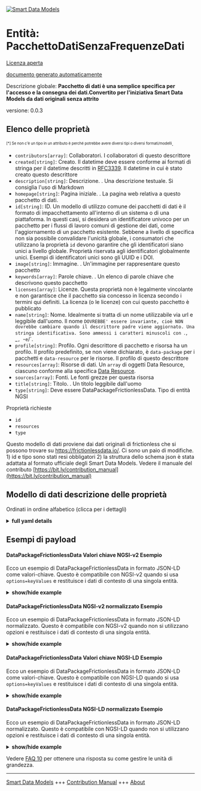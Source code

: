 <!-- 10-Header -->    
[![Smart Data Models](https://smartdatamodels.org/wp-content/uploads/2022/01/SmartDataModels_logo.png "Logo")](https://smartdatamodels.org)    
Entità: PacchettoDatiSenzaFrequenzeDati    
=======================================<!-- /10-Header -->    
<!-- 15-License -->    
[Licenza aperta](https://github.com/smart-data-models//dataModel.FrictionlessData/blob/master/DataPackageFrictionlessData/LICENSE.md)    
[documento generato automaticamente](https://docs.google.com/presentation/d/e/2PACX-1vTs-Ng5dIAwkg91oTTUdt8ua7woBXhPnwavZ0FxgR8BsAI_Ek3C5q97Nd94HS8KhP-r_quD4H0fgyt3/pub?start=false&loop=false&delayms=3000#slide=id.gb715ace035_0_60)    
<!-- /15-License -->    
<!-- 20-Description -->    
Descrizione globale: **Pacchetto di dati è una semplice specifica per l'accesso e la consegna dei dati.Convertito per l'iniziativa Smart Data Models da dati originali senza attrito**    
versione: 0.0.3    
<!-- /20-Description -->    
<!-- 30-PropertiesList -->    
## Elenco delle proprietà    
<sup><sub>[*] Se non c'è un tipo in un attributo è perché potrebbe avere diversi tipi o diversi formati/modelli</sub></sup>.    
- `contributors[array]`: Collaboratori. I collaboratori di questo descrittore  - `created[string]`: Creato. Il datetime deve essere conforme ai formati di stringa per il datetime descritti in [RFC3339](https://tools.ietf.org/html/rfc3339#section-5.6). Il datetime in cui è stato creato questo descrittore  - `description[string]`: Descrizione. . Una descrizione testuale. Si consiglia l'uso di Markdown  - `homepage[string]`: Pagina iniziale. . La pagina web relativa a questo pacchetto di dati.  - `id[string]`: ID. Un modello di utilizzo comune dei pacchetti di dati è il formato di impacchettamento all'interno di un sistema o di una piattaforma. In questi casi, si desidera un identificatore univoco per un pacchetto per i flussi di lavoro comuni di gestione dei dati, come l'aggiornamento di un pacchetto esistente. Sebbene a livello di specifica non sia possibile convalidare l'unicità globale, i consumatori che utilizzano la proprietà `id` devono garantire che gli identificatori siano unici a livello globale. Proprietà riservata agli identificatori globalmente unici. Esempi di identificatori unici sono gli UUID e i DOI.  - `image[string]`: Immagine. . Un'immagine per rappresentare questo pacchetto  - `keywords[array]`: Parole chiave. . Un elenco di parole chiave che descrivono questo pacchetto  - `licenses[array]`: Licenze. Questa proprietà non è legalmente vincolante e non garantisce che il pacchetto sia concesso in licenza secondo i termini qui definiti. La licenza (o le licenze) con cui questo pacchetto è pubblicato  - `name[string]`: Nome. Idealmente si tratta di un nome utilizzabile via url e leggibile dall'uomo. Il nome `DOVREBBE' essere invariante, cioè NON dovrebbe cambiare quando il descrittore padre viene aggiornato. Una stringa identificativa. Sono ammessi i caratteri minuscoli con `.`, `_`, `-` e `/`.  - `profile[string]`: Profilo. Ogni descrittore di pacchetto e risorsa ha un profilo. Il profilo predefinito, se non viene dichiarato, è `data-package` per i pacchetti e `data-resource` per le risorse. Il profilo di questo descrittore  - `resources[array]`: Risorse di dati. Un `array` di oggetti Data Resource, ciascuno conforme alla specifica [Data Resource](/data-resource/).  - `sources[array]`: Fonti. Le fonti grezze per questa risorsa  - `title[string]`: Titolo. . Un titolo leggibile dall'uomo  - `type[string]`: Deve essere DataPackageFrictionlessData. Tipo di entità NGSI  <!-- /30-PropertiesList -->    
<!-- 35-RequiredProperties -->    
Proprietà richieste    
- `id`  - `resources`  - `type`  <!-- /35-RequiredProperties -->    
<!-- 40-RequiredProperties -->    
Questo modello di dati proviene dai dati originali di frictionless che si possono trovare su https://frictionlessdata.io/. Ci sono un paio di modifiche. 1) id e tipo sono stati resi obbligatori 2) la struttura dello schema json è stata adattata al formato ufficiale degli Smart Data Models. Vedere il manuale del contributo [https://bit.ly/contribution_manual](https://bit.ly/contribution_manual)    
<!-- /40-RequiredProperties -->    
<!-- 50-DataModelHeader -->    
## Modello di dati descrizione delle proprietà    
Ordinati in ordine alfabetico (clicca per i dettagli)    
<!-- /50-DataModelHeader -->    
<!-- 60-ModelYaml -->    
<details><summary><strong>full yaml details</strong></summary>      
```yaml    
DataPackageFrictionlessData:      
  description: Data Package is a simple specification for data access and delivery.Converted for Smart Data Models initiative from original frictionless data      
  properties:      
    contributors:      
      description: Contributors. The contributors to this descriptor      
      items:      
        type: string      
      type: array      
      x-ngsi:      
        type: Property      
    created:      
      description: "Created. The datetime must conform to the string formats for datetime as described in [RFC3339](https://tools.ietf.org/html/rfc3339#section-5.6). The datetime on which this descriptor was created"      
      type: string      
      x-ngsi:      
        type: Property      
    description:      
      description: Description. . A text description. Markdown is encouraged      
      type: string      
      x-ngsi:      
        type: Property      
    homepage:      
      description: Home Page. . The home on the web that is related to this data package      
      type: string      
      x-ngsi:      
        type: Property      
    id:      
      description: 'ID. A common usage pattern for Data Packages is as a packaging format within the bounds of a system or platform. In these cases, a unique identifier for a package is desired for common data handling workflows, such as updating an existing package. While at the level of the specification, global uniqueness cannot be validated, consumers using the `id` property `MUST` ensure identifiers are globally unique. A property reserved for globally unique identifiers. Examples of identifiers that are unique include UUIDs and DOIs'      
      type: string      
      x-ngsi:      
        type: Property      
    image:      
      description: Image. A image to represent this package      
      type: string      
      x-ngsi:      
        type: Property      
    keywords:      
      description: Keywords. . A list of keywords that describe this package      
      items:      
        type: string      
      type: array      
      x-ngsi:      
        type: Property      
    licenses:      
      description: Licenses. This property is not legally binding and does not guarantee that the package is licensed under the terms defined herein. The license(s) under which this package is published      
      items:      
        description: A license for this descriptor      
        properties:      
          name:      
            description: 'MUST be an Open Definition license identifier, see http://licenses.opendefinition.org/'      
            pattern: ^([-a-zA-Z0-9._])+$      
            type: string      
            x-ngsi:      
              type: Property      
          path:      
            description: 'A fully qualified URL, or a POSIX file path'      
            pattern: ^(?=^[^./~])(^((?!\.{2}).)*$).*$      
            type: string      
            x-ngsi:      
              type: Property      
          title:      
            description: A human-readable title      
            type: string      
            x-ngsi:      
              type: Property      
        type: object      
        x-ngsi:      
          type: Property      
      type: array      
      x-ngsi:      
        type: Property      
    name:      
      description: 'Name. This is ideally a url-usable and human-readable name. Name `SHOULD` be invariant, meaning it `SHOULD NOT` change when its parent descriptor is updated. An identifier string. Lower case characters with `.`, `_`, `-` and `/` are allowed'      
      type: string      
      x-ngsi:      
        type: Property      
    profile:      
      description: 'Profile. Every Package and Resource descriptor has a profile. The default profile, if none is declared, is `data-package` for Package and `data-resource` for Resource. The profile of this descriptor'      
      type: string      
      x-ngsi:      
        type: Property      
    resources:      
      description: 'Data Resources. An `array` of Data Resource objects, each compliant with the [Data Resource](/data-resource/) specification'      
      items:      
        type: string      
      type: array      
      x-ngsi:      
        type: Property      
    sources:      
      description: Sources. The raw sources for this resource      
      items:      
        type: string      
      type: array      
      x-ngsi:      
        type: Property      
    title:      
      description: Title. . A human-readable title      
      type: string      
      x-ngsi:      
        type: Property      
    type:      
      description: It has to be DataPackageFrictionlessData. NGSI entity type      
      enum:      
        - DataPackageFrictionlessData      
      type: string      
      x-ngsi:      
        type: Property      
  required:      
    - id      
    - type      
    - resources      
  type: object      
  x-derived-from: ""      
  x-disclaimer: 'Redistribution and use in source and binary forms, with or without modification, are permitted  provided that the license conditions are met. Copyleft (c) 2022 Contributors to Smart Data Models Program'      
  x-license-url: https://github.com/smart-data-models/dataModel.FrictionlessData/blob/master/DataPackageFrictionlessData/LICENSE.md      
  x-model-schema: https://smart-data-models.github.io/dataModel.FrictionlessData/DataPackageFrictionlessData/schema.json      
  x-model-tags: SDG      
  x-version: 0.0.3      
```    
</details>      
<!-- /60-ModelYaml -->    
<!-- 70-MiddleNotes -->    
<!-- /70-MiddleNotes -->    
<!-- 80-Examples -->    
## Esempi di payload    
#### DataPackageFrictionlessData Valori chiave NGSI-v2 Esempio    
Ecco un esempio di DataPackageFrictionlessData in formato JSON-LD come valori-chiave. Questo è compatibile con NGSI-v2 quando si usa `options=keyValues` e restituisce i dati di contesto di una singola entità.    
<details><summary><strong>show/hide example</strong></summary>      
```json  
{  
  "id": "uri:ngsi-ld:datapackage:001",  
  "type": "DataPackageFrictionlessData",  
  "name": "cpi",  
  "title": "Annual Consumer Price Index (CPI)",  
  "description": "Annual Consumer Price Index (CPI) for most countries in the world. Reference year is 2005.",  
  "profile": "tabular-data-package",  
  "licenses": [  
    {  
      "name": "CC-BY-4.0",  
      "title": "Creative Commons Attribution 4.0",  
      "path": "https://creativecommons.org/licenses/by/4.0/"  
    }  
  ],  
  "keywords": [  
    "CPI",  
    "World",  
    "Consumer Price Index",  
    "Annual Data",  
    "The World Bank"  
  ],  
  "version": "2.0.0",  
  "sources": [  
    {  
      "title": "The World Bank",  
      "path": "http://data.worldbank.org/indicator/FP.CPI.TOTL"  
    }  
  ],  
  "resources": [  
    {  
      "path": "data/cpi.csv",  
      "name": "cpi",  
      "profile": "tabular-data-resource",  
      "schema": {  
        "fields": [  
          {  
            "name": "Country Name",  
            "type": "string"  
          },  
          {  
            "name": "Country Code",  
            "type": "string"  
          },  
          {  
            "name": "Year",  
            "type": "year"  
          },  
          {  
            "name": "CPI",  
            "description": "CPI (where 2005=100)",  
            "type": "number"  
          }  
        ]  
      }  
    }  
  ]  
}  
```  
</details>    
#### DataPackageFrictionlessData NGSI-v2 normalizzato Esempio    
Ecco un esempio di DataPackageFrictionlessData in formato JSON-LD normalizzato. Questo è compatibile con NGSI-v2 quando non si utilizzano opzioni e restituisce i dati di contesto di una singola entità.    
<details><summary><strong>show/hide example</strong></summary>      
```json  
{  
  "id": "uri:ngsi-ld:datapackage:001",  
  "type": "DataPackageFrictionlessData",  
  "name": {  
    "type": "Text",  
    "value": "cpi"  
  },  
  "title": {  
    "type": "Text",  
    "value": "Annual Consumer Price Index (CPI)"  
  },  
  "description": {  
    "type": "Text",  
    "value": "Annual Consumer Price Index (CPI) for most countries in the world. Reference year is 2005."  
  },  
  "profile": {  
    "type": "Text",  
    "value": "tabular-data-package"  
  },  
  "licenses": {  
    "type": "StructuredValue",  
    "value": [  
      {  
        "name": "CC-BY-4.0",  
        "title": "Creative Commons Attribution 4.0",  
        "path": "https://creativecommons.org/licenses/by/4.0/"  
      }  
    ]  
  },  
  "keywords": {  
    "type": "StructuredValue",  
    "value": [  
      "CPI",  
      "World",  
      "Consumer Price Index",  
      "Annual Data",  
      "The World Bank"  
    ]  
  },  
  "version": {  
    "type": "Text",  
    "value": "2.0.0"  
  },  
  "sources": {  
    "type": "StructuredValue",  
    "value": [  
      {  
        "title": "The World Bank",  
        "path": "http://data.worldbank.org/indicator/FP.CPI.TOTL"  
      }  
    ]  
  },  
  "resources": {  
    "type": "StructuredValue",  
    "value": [  
      {  
        "path": "data/cpi.csv",  
        "name": "cpi",  
        "profile": "tabular-data-resource",  
        "schema": {  
          "fields": [  
            {  
              "name": "Country Name",  
              "type": "string"  
            },  
            {  
              "name": "Country Code",  
              "type": "string"  
            },  
            {  
              "name": "Year",  
              "type": "year"  
            },  
            {  
              "name": "CPI",  
              "description": "CPI (where 2005=100)",  
              "type": "number"  
            }  
          ]  
        }  
      }  
    ]  
  }  
}  
```  
</details>    
#### DataPackageFrictionlessData Valori chiave NGSI-LD Esempio    
Ecco un esempio di DataPackageFrictionlessData in formato JSON-LD come valori-chiave. Questo è compatibile con NGSI-LD quando si usa `options=keyValues` e restituisce i dati di contesto di una singola entità.    
<details><summary><strong>show/hide example</strong></summary>      
```json  
{  
  "id": "uri:ngsi-ld:datapackage:001",  
  "type": "DataPackageFrictionlessData",  
  "description": "Annual Consumer Price Index (CPI) for most countries in the world. Reference year is 2005.",  
  "keywords": [  
    "CPI",  
    "World",  
    "Consumer Price Index",  
    "Annual Data",  
    "The World Bank"  
  ],  
  "licenses": [  
    {  
      "name": "CC-BY-4.0",  
      "title": "Creative Commons Attribution 4.0",  
      "path": "https://creativecommons.org/licenses/by/4.0/"  
    }  
  ],  
  "name": "cpi",  
  "profile": "tabular-data-package",  
  "resources": [  
    {  
      "path": "data/cpi.csv",  
      "name": "cpi",  
      "profile": "tabular-data-resource",  
      "schema": {  
        "fields": [  
          {  
            "name": "Country Name",  
            "type": "string"  
          },  
          {  
            "name": "Country Code",  
            "type": "string"  
          },  
          {  
            "name": "Year",  
            "type": "year"  
          },  
          {  
            "name": "CPI",  
            "description": "CPI (where 2005=100)",  
            "type": "number"  
          }  
        ]  
      }  
    }  
  ],  
  "sources": [  
    {  
      "title": "The World Bank",  
      "path": "http://data.worldbank.org/indicator/FP.CPI.TOTL"  
    }  
  ],  
  "title": "Annual Consumer Price Index (CPI)",  
  "version": "2.0.0",  
  "@context": [  
    "https://raw.githubusercontent.com/smart-data-models/dataModel.FrictionlessData/master/context.jsonld"  
  ]  
}  
```  
</details>    
#### DataPackageFrictionlessData NGSI-LD normalizzato Esempio    
Ecco un esempio di DataPackageFrictionlessData in formato JSON-LD normalizzato. Questo è compatibile con NGSI-LD quando non si utilizzano opzioni e restituisce i dati di contesto di una singola entità.    
<details><summary><strong>show/hide example</strong></summary>      
```json  
{  
    "id": "uri:ngsi-ld:datapackage:001",  
    "type": "DataPackageFrictionlessData",  
    "description": {  
        "type": "Property",  
        "value": "Annual Consumer Price Index (CPI) for most countries in the world. Reference year is 2005."  
    },  
    "keywords": {  
        "type": "Property",  
        "value": [  
            "CPI",  
            "World",  
            "Consumer Price Index",  
            "Annual Data",  
            "The World Bank"  
        ]  
    },  
    "licenses": {  
        "type": "Property",  
        "value": [  
            {  
                "name": "CC-BY-4.0",  
                "title": "Creative Commons Attribution 4.0",  
                "path": "https://creativecommons.org/licenses/by/4.0/"  
            }  
        ]  
    },  
    "name": {  
        "type": "Property",  
        "value": "cpi"  
    },  
    "profile": {  
        "type": "Property",  
        "value": "tabular-data-package"  
    },  
    "resources": {  
        "type": "Property",  
        "value": [  
            {  
                "path": "data/cpi.csv",  
                "name": "cpi",  
                "profile": "tabular-data-resource",  
                "schema": {  
                    "fields": [  
                        {  
                            "name": "Country Name",  
                            "type": "string"  
                        },  
                        {  
                            "name": "Country Code",  
                            "type": "string"  
                        },  
                        {  
                            "name": "Year",  
                            "type": "year"  
                        },  
                        {  
                            "name": "CPI",  
                            "description": "CPI (where 2005=100)",  
                            "type": "number"  
                        }  
                    ]  
                }  
            }  
        ]  
    },  
    "sources": {  
        "type": "Property",  
        "value": [  
            {  
                "title": "The World Bank",  
                "path": "http://data.worldbank.org/indicator/FP.CPI.TOTL"  
            }  
        ]  
    },  
    "title": {  
        "type": "Property",  
        "value": "Annual Consumer Price Index (CPI)"  
    },  
    "version": {  
        "type": "Property",  
        "value": "2.0.0"  
    },  
    "@context": [  
        "https://raw.githubusercontent.com/smart-data-models/dataModel.FrictionlessData/master/context.jsonld"  
    ]  
}  
```  
</details><!-- /80-Examples -->    
<!-- 90-FooterNotes -->    
<!-- /90-FooterNotes -->    
<!-- 95-Units -->    
Vedere [FAQ 10](https://smartdatamodels.org/index.php/faqs/) per ottenere una risposta su come gestire le unità di grandezza.    
<!-- /95-Units -->    
<!-- 97-LastFooter -->    
---    
[Smart Data Models](https://smartdatamodels.org) +++ [Contribution Manual](https://bit.ly/contribution_manual) +++ [About](https://bit.ly/Introduction_SDM)<!-- /97-LastFooter -->    
